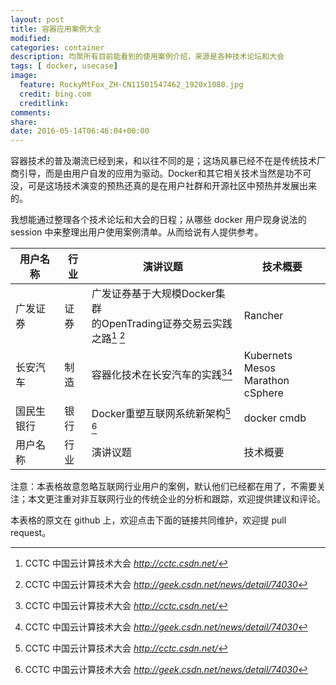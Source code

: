 ```yaml
---
layout: post
title: 容器应用案例大全
modified:
categories: container
description: 均聚所有目前能看到的使用案例介绍，来源是各种技术论坛和大会
tags: [ docker, usecase]
image:
  feature: RockyMtFox_ZH-CN11501547462_1920x1080.jpg
  credit: bing.com
  creditlink:
comments:
share:
date: 2016-05-14T06:46:04+00:00
---
```



容器技术的普及潮流已经到来，和以往不同的是；这场风暴已经不在是传统技术厂商引导，而是由用户自发的应用为驱动。Docker和其它相关技术当然是功不可没，可是这场技术演变的预热还真的是在用户社群和开源社区中预热并发展出来的。

我想能通过整理各个技术论坛和大会的日程；从哪些 docker 用户现身说法的 session 中来整理出用户使用案例清单。从而给说有人提供参考。

<!-- more -->

用户名称 | 行业  |  演讲议题 | 技术概要 
------- | ------- | ------- | ------- 
广发证券 | 证券  |  广发证券基于大规模Docker集群<br>的OpenTrading证券交易云实践之路[^1] [^2] | Rancher  
长安汽车 | 制造  | 容器化技术在长安汽车的实践[^1][^2] | Kubernets Mesos<br> Marathon cSphere 
国民生银行| 银行 |Docker重塑互联网系统新架构[^1] [^2] | docker cmdb 
用户名称 | 行业  |  演讲议题 |   技术概要



注意：本表格故意忽略互联网行业用户的案例，默认他们已经都在用了，不需要关注；本文更注重对非互联网行业的传统企业的分析和跟踪，欢迎提供建议和评论。

本表格的原文在 github 上，欢迎点击下面的链接共同维护，欢迎提 pull request。

[^1]: CCTC 中国云计算技术大会 *http://cctc.csdn.net/*
[^2]: CCTC 中国云计算技术大会 *http://geek.csdn.net/news/detail/74030*


